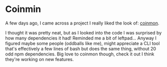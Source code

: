 # Coinmin

A few days ago, I came across a project I really liked the look of: [coinmon](https://github.com/bichenkk/coinmon.git).

I thought it was pretty neat, but as I looked into the code I was surprised by how many dependencies it had! Reminded me a bit of leftpad... Anyway I figured maybe some people (oddballs like me), might appreciate a CLI tool that's effectively a few lines of bash but does the same thing, without 20 odd npm dependencies. Big love to coinmon though, check it out I think they're working on new features. 
